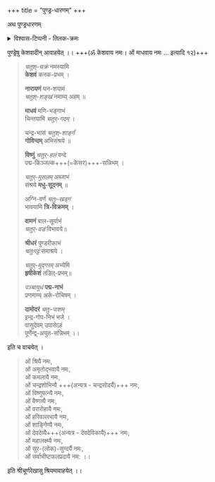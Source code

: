 +++
title = "पुण्ड्र-धारणम्"
+++

अथ पुण्ड्रधारणम्

<details><summary>विश्वास-टिप्पनी - तिलक-क्रमः</summary>

- ललाटे, नाभौ, कण्ठे
- नाभेर् दक्षिणे, दक्षिण-भुजे, ग्रीवा-दक्षिणे
- नाभेर् वामे, वाम-भुजे, ग्रीवा-वामे
- पृष्ठ-वंशे, ग्रीवा-पृष्ठे
</details>


पुण्ड्रेषु केशवादीन् आवाहयेत् ।। +++(ॐ केशवाय नमः। ओं माधवाय नमः … इत्यादि १२)+++

> _चतुश्-चक्रं_ नमस्यामि  
> **केशवं** कनक-प्रभम् ।  
> 
> **नारायणं** घन-शयामं  
> _चतुश्-शङ्खं_ नमाम्य् अहम् ॥  
> 
> **माधवं** मणि-भङ्गाभं  
> चिन्तयामि _चतुर्-गदम्_ ।  
> 
> चन्द्र-भासं _चतुश्-शार्ङ्गं_  
> **गोविन्दम्** अभिसंश्रये ॥  
> 
> **विष्णुं** _चतुर्-हलं_ वन्दे  
> पद्म-किञ्जल्क+++(=केसर)+++-सन्निभम् ।  
> 
> _चतुर्-मुसलम्_ अब्जाभं  
> संश्रये **मधु-सूदनम्** ॥  
> 
> अग्नि-वर्णं _चतुः-खड्गं_  
> भावयामि **त्रि-विक्रमम्** ।  
> 
> **वामनं** बाल-सूर्याभं  
> _चतुर्-वज्रं_ विभावये॥  
> 
> **श्रीधरं** पुण्डरीकाभं  
> _चतुःपट्टं_ समाश्रये ।  
>
> _चतुर्-मुद्गरम्_ अभ्येमि  
> **हृषीकेशं** तडित्-प्रभम्॥  
>
> _पञ्चायुधं_ **पद्म-नाभं**  
> प्रणमाम्य् अर्क-रोचिषम् ।
> 
> **दामोदरं** _चतुः-पाशम्_  
> इन्द्र-गोप-निभं भजे ।  
> वासुदेवम् उपासेऽहं  
> पूर्णेन्द्व्-अयुत-सन्निभम् ।।

इति च वाचयेत् ।

> ओं श्रियै नमः,  
ओं अमृतोद्भवायै नमः,  
ओं कमलायै नमः,  
ओं चन्द्रशोभिन्यै +++(अन्यत्र - चन्द्रसोदर्यै)+++ नमः,  
ओं विष्णुपत्न्यै नमः,  
ओं वैष्णव्यै नमः,  
ओं वरारोहायै नमः,  
ओं हरिवल्लभायै नमः,  
ओं शार्ङ्गिण्यै नमः,  
ओं देवदेव्यै+++(अन्यत्र - देवदेविकायै)+++ नमः,  
ओं महालक्ष्म्यै नमः,  
ओं सुर-(लोक)-सुन्दर्यै नमः,  
ओं सर्वाभीष्टफलप्रदायै नम: ।।

इति श्रीचूर्णरेखासु श्रियमावाहयेत् ।।
